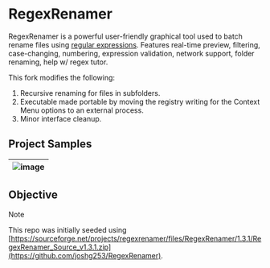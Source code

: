 # RegexRenamer

RegexRenamer is a powerful user-friendly graphical tool used to batch rename files using [regular expressions](https://en.wikipedia.org/wiki/Regular_expression). Features real-time preview, filtering, case-changing, numbering, expression validation, network support, folder renaming, help w/ regex tutor.

This fork modifies the following:
 1. Recursive renaming for files in subfolders.
 2. Executable made portable by moving the registry writing for the Context Menu options to an external process.
 3. Minor interface cleanup. 

## Project Samples

| ![image](https://github.com/user-attachments/assets/df915cee-bc59-4431-a5bf-079fc8735e85) |
| --- |


## Objective
> [!NOTE]
> This repo was initially seeded using [https://sourceforge.net/projects/regexrenamer/files/RegexRenamer/1.3.1/RegexRenamer_Source_v1.3.1.zip](https://github.com/joshg253/RegexRenamer).
